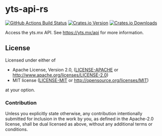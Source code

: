 # yts-api-rs

[![GitHub Actions Build Status](https://github.com/rnestler/yts-api-rs/actions/workflows/ci.yml/badge.svg)](https://github.com/rnestler/yts-api-rs/actions/workflows/ci.yml)
[![Crates.io Version](https://img.shields.io/crates/v/yts-api.svg)](https://crates.io/crates/yts-api)
[![Crates.io Downloads](https://img.shields.io/crates/d/yts-api.svg)](https://crates.io/crates/yts-api)

Access the yts.mx API. See https://yts.mx/api for more information.

## License

Licensed under either of

 * Apache License, Version 2.0, ([LICENSE-APACHE](LICENSE-APACHE) or http://www.apache.org/licenses/LICENSE-2.0)
 * MIT license ([LICENSE-MIT](LICENSE-MIT) or http://opensource.org/licenses/MIT)

at your option.

### Contribution

Unless you explicitly state otherwise, any contribution intentionally submitted
for inclusion in the work by you, as defined in the Apache-2.0 license, shall
be dual licensed as above, without any additional terms or conditions.
